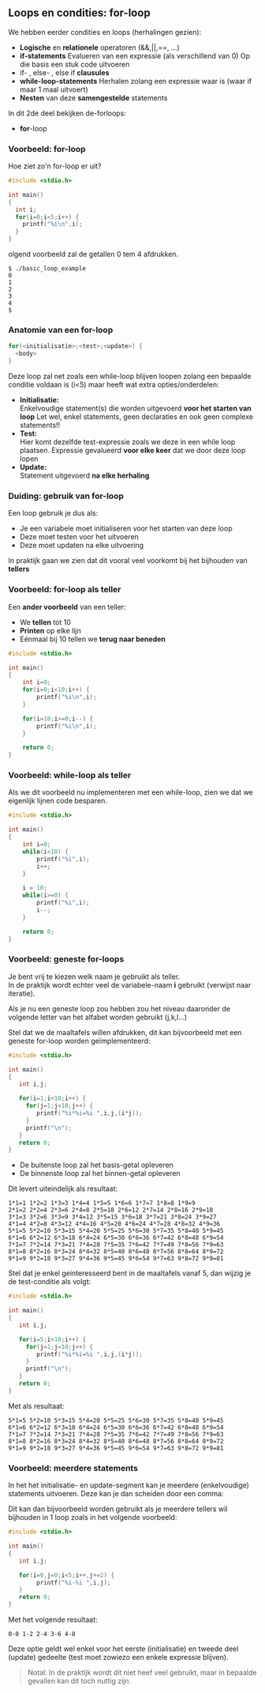 

## Loops en condities: for-loop

We hebben eerder condities en loops (herhalingen gezien):

* **Logische** en **relationele** operatoren (&&,||,==, ...)
* **if-statements**
  Evalueren van een expressie (als verschillend van 0)
  Op die basis een stuk code uitvoeren
* if- , else- , else if **clausules**
* **while-loop-statements**
  Herhalen zolang een expressie waar is (waar if maar 1 maal uitvoert)
* **Nesten** van deze **samengestelde** statements

In dit 2de deel bekijken de-forloops:

* **for**-loop

### Voorbeeld: for-loop

Hoe ziet zo'n for-loop er uit?

```c
#include <stdio.h>

int main()
{
  int i;
  for(i=0;i<5;i++) {
    printf("%i\n",i);
  }
}
```

olgend voorbeeld zal de getallen 0 tem 4 afdrukken.

```
$ ./basic_loop_example
0
1
2
3
4
$
```

### Anatomie van een for-loop

```c
for(<initialisatie>;<test>;<update>) {
  <body>
}
```

Deze loop zal net zoals een while-loop blijven loopen zolang een bepaalde conditie voldaan is (i<5) maar heeft wat extra opties/onderdelen:

* **Initialisatie:**  
  Enkelvoudige statement(s) die worden uitgevoerd **voor het starten van loop**
  Let wel, enkel statements, geen declaraties en ook geen complexe statements!!
* **Test:**  
  Hier komt dezelfde test-expressie zoals we deze in een while loop plaatsen.
  Expressie gevalueerd **voor elke keer** dat we door deze loop lopen
* **Update:**  
  Statement uitgevoerd **na elke herhaling**

### Duiding: gebruik van for-loop

Een loop gebruik je dus als:

* Je een variabele moet initialiseren voor het starten van deze loop
* Deze moet testen voor het uitvoeren
* Deze moet updaten na elke uitvoering

In praktijk gaan we zien dat dit vooral veel voorkomt bij het bijhouden van **tellers**

### Voorbeeld: for-loop als teller

Een **ander voorbeeld** van een teller:

* We **tellen** tot 10
* **Printen** op elke lijn
* Eénmaal bij 10 tellen we **terug naar beneden**

```c
#include <stdio.h>

int main()
{
    int i=0;
    for(i=0;i<10;i++) {
        printf("%i\n",i);
    }

    for(i=10;i>=0;i--) {
        printf("%i\n",i);
    }

    return 0;
}
```

### Voorbeeld: while-loop als teller

Als we dit voorbeeld nu implementeren met een while-loop, zien we dat we eigenlijk lijnen code besparen.

```c
#include <stdio.h>

int main()
{
    int i=0;
    while(i<10) {
        printf("%i",i);
        i++;
    }

    i = 10;
    while(i>=0) {
        printf("%i",i);
        i--;
    }

    return 0;
}

```

### Voorbeeld: geneste for-loops

Je bent vrij te kiezen welk naam je gebruikt als teller.  
In de praktijk wordt echter veel de variabele-naam **i** gebruikt (verwijst naar iteratie).

Als je nu een geneste loop zou hebben zou het niveau daaronder de volgende letter van het alfabet worden gebruikt (j,k,l...)

Stel dat we de maaltafels willen afdrukken, dit kan bijvoorbeeld met een geneste for-loop worden geïmplementeerd:


```c
#include <stdio.h>

int main()
{
   int i,j;

   for(i=1;i<10;i++) {
     for(j=1;j<10;j++) {
        printf("%i*%i=%i ",i,j,(i*j));
     }
     printf("\n");
   }
   return 0;
}
```

* De buitenste loop zal het basis-getal opleveren
* De binnenste loop zal het binnen-getal opleveren

Dit levert uiteindelijk als resultaat:

```
1*1=1 1*2=2 1*3=3 1*4=4 1*5=5 1*6=6 1*7=7 1*8=8 1*9=9
2*1=2 2*2=4 2*3=6 2*4=8 2*5=10 2*6=12 2*7=14 2*8=16 2*9=18
3*1=3 3*2=6 3*3=9 3*4=12 3*5=15 3*6=18 3*7=21 3*8=24 3*9=27
4*1=4 4*2=8 4*3=12 4*4=16 4*5=20 4*6=24 4*7=28 4*8=32 4*9=36
5*1=5 5*2=10 5*3=15 5*4=20 5*5=25 5*6=30 5*7=35 5*8=40 5*9=45
6*1=6 6*2=12 6*3=18 6*4=24 6*5=30 6*6=36 6*7=42 6*8=48 6*9=54
7*1=7 7*2=14 7*3=21 7*4=28 7*5=35 7*6=42 7*7=49 7*8=56 7*9=63
8*1=8 8*2=16 8*3=24 8*4=32 8*5=40 8*6=48 8*7=56 8*8=64 8*9=72
9*1=9 9*2=18 9*3=27 9*4=36 9*5=45 9*6=54 9*7=63 9*8=72 9*9=81
```

Stel dat je enkel geinteresseerd bent in de maaltafels vanaf 5, dan wijzig je de test-conditie als volgt:

```c
#include <stdio.h>

int main()
{
   int i,j;

   for(i=5;i<10;i++) {
     for(j=1;j<10;j++) {
        printf("%i*%i=%i ",i,j,(i*j));
     }
     printf("\n");
   }
   return 0;
}
```

Met als resultaat:

```
5*1=5 5*2=10 5*3=15 5*4=20 5*5=25 5*6=30 5*7=35 5*8=40 5*9=45
6*1=6 6*2=12 6*3=18 6*4=24 6*5=30 6*6=36 6*7=42 6*8=48 6*9=54
7*1=7 7*2=14 7*3=21 7*4=28 7*5=35 7*6=42 7*7=49 7*8=56 7*9=63
8*1=8 8*2=16 8*3=24 8*4=32 8*5=40 8*6=48 8*7=56 8*8=64 8*9=72
9*1=9 9*2=18 9*3=27 9*4=36 9*5=45 9*6=54 9*7=63 9*8=72 9*9=81
```

### Voorbeeld: meerdere statements

In het het initialisatie- en update-segment kan je meerdere (enkelvoudige) statements uitvoeren.
Deze kan je dan scheiden door een comma:

Dit kan dan bijvoorbeeld worden gebruikt als je meerdere tellers wil bijhouden in 1 loop zoals in het volgende voorbeeld:

```c
#include <stdio.h>

int main()
{
   int i,j;

   for(i=0,j=0;i<5;i++,j+=2) {
        printf("%i-%i ",i,j);
   }
   return 0;
}
```

Met het volgende resultaat:

```
0-0 1-2 2-4 3-6 4-8
```

Deze optie geldt wel enkel voor het eerste (initialisatie) en tweede deel (update) gedeelte (test moet zowiezo een enkele expressie blijven).

> Notal: In de praktijk wordt dit niet heef veel gebruikt, maar in bepaalde gevallen kan dit toch nuttig zijn.
